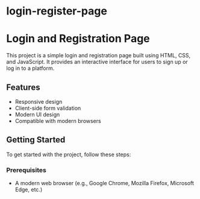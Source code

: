 # login-register-page
# Login and Registration Page

This project is a simple login and registration page built using HTML, CSS, and JavaScript. It provides an interactive interface for users to sign up or log in to a platform.

## Features

- Responsive design
- Client-side form validation
- Modern UI design
- Compatible with modern browsers

## Getting Started

To get started with the project, follow these steps:

### Prerequisites

- A modern web browser (e.g., Google Chrome, Mozilla Firefox, Microsoft Edge, etc.)



